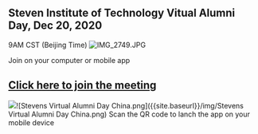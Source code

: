 ## Steven Institute of Technology Vitual Alumni Day, Dec 20, 2020
9AM CST (Beijing Time)
![IMG_2749.JPG]({{site.baseurl}}/img/IMG_2749.JPG)

Join on your computer or mobile app

## [Click here to join the meeting](https://teams.microsoft.com/l/meetup-join/19%3ameeting_NTZmZWRmMmEtOWRjNi00YTU3LWE3N2ItMWM0OGZlMGRhNTkx%40thread.v2/0?context=%7b%22Tid%22%3a%2272f988bf-86f1-41af-91ab-2d7cd011db47%22%2c%22Oid%22%3a%22be95da01-9f77-40e0-9457-780e97244b3a%22%7d)


![]({{site.baseurl}}/img/Stevens%20Virtual%20Alumni%20Day%20China.png)![Stevens Virtual Alumni Day China.png]({{site.baseurl}}/img/Stevens Virtual Alumni Day China.png)
Scan the QR code to lanch the app on your mobile device
